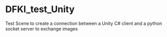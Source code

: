 # DFKI_test_Unity
 Test Scene to create a connection between a Unity C# client and a python socket server to exchange images
